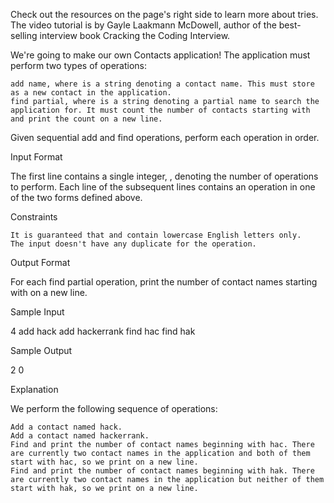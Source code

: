 

Check out the resources on the page's right side to learn more about tries. The video tutorial is by Gayle Laakmann McDowell, author of the best-selling interview book Cracking the Coding Interview.

We're going to make our own Contacts application! The application must perform two types of operations:

    add name, where is a string denoting a contact name. This must store as a new contact in the application.
    find partial, where is a string denoting a partial name to search the application for. It must count the number of contacts starting with and print the count on a new line.

Given sequential add and find operations, perform each operation in order.

Input Format

The first line contains a single integer, , denoting the number of operations to perform.
Each line of the subsequent lines contains an operation in one of the two forms defined above.

Constraints

    It is guaranteed that and contain lowercase English letters only.
    The input doesn't have any duplicate for the operation.

Output Format

For each find partial operation, print the number of contact names starting with on a new line.

Sample Input

4
add hack
add hackerrank
find hac
find hak

Sample Output

2
0

Explanation

We perform the following sequence of operations:

    Add a contact named hack.
    Add a contact named hackerrank.
    Find and print the number of contact names beginning with hac. There are currently two contact names in the application and both of them start with hac, so we print on a new line.
    Find and print the number of contact names beginning with hak. There are currently two contact names in the application but neither of them start with hak, so we print on a new line.


